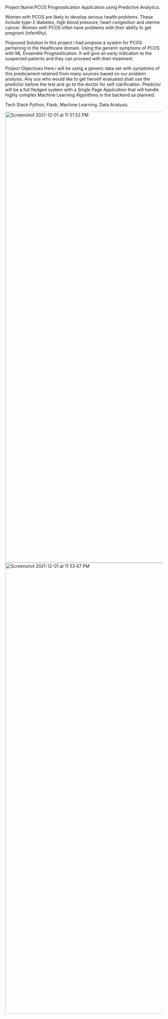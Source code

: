Project Name:PCOS Prognostication Application using Predictive Analytics.

Women with PCOS are likely to develop serious health problems. These include type-2 diabetes, high blood pressure, heart congestion and uterine cancer. Women with PCOS often have problems with their ability to get pregnant (infertility).

Proposed Solution
In this project i had propose a system for PCOS pertaining in the Healthcare domain. Using the generic symptoms of PCOS with ML Ensemble Prognostication. It will give an early indication to the suspected patients and they can proceed with their treatment.

Project Objectives
Here i will be using a generic data set 
with symptoms of this predicament retained from many sources based on our problem analysis. Any sus who would like to get herself evaluated shall use the predictor before the test and go to the doctor for self clarification. Predictor will be a full fledged system with a Single Page Application that will handle highly complex Machine Learning Algorithms in the backend as planned.

Tech Stack
Python, Flask, Machine Learning, Data Analysis.

<img width="1440" alt="Screenshot 2021-12-01 at 11 51 52 PM" src="https://user-images.githubusercontent.com/69358954/144291521-e617c839-8995-414a-b7b4-cac77a6b8af3.png">
<img width="1440" alt="Screenshot 2021-12-01 at 11 53 47 PM" src="https://user-images.githubusercontent.com/69358954/144291846-6361acda-d82f-47cd-8863-c7099b05d57f.png">

